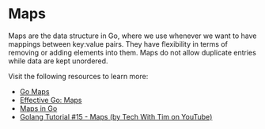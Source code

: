 # Maps

Maps are the data structure in Go, where we use whenever we want to have mappings between key:value pairs. They have flexibility in terms of removing or adding elements into them. Maps do not allow duplicate entries while data are kept unordered.

Visit the following resources to learn more:

- [Go Maps](https://go.dev/tour/moretypes/19)
- [Effective Go: Maps](https://go.dev/doc/effective_go#maps)
- [Maps in Go](https://www.w3schools.com/go/go_maps.php)
- [Golang Tutorial #15 - Maps (by Tech With Tim on YouTube)](https://www.youtube.com/watch?v=yJE2RC37BF4)
